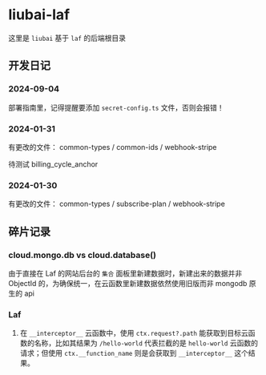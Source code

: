 # liubai-laf

这里是 `liubai` 基于 `laf` 的后端根目录

## 开发日记

### 2024-09-04

部署指南里，记得提醒要添加 `secret-config.ts` 文件，否则会报错！

### 2024-01-31

有更改的文件：
common-types / common-ids / webhook-stripe

待测试 billing_cycle_anchor

### 2024-01-30

有更改的文件：
common-types / subscribe-plan / webhook-stripe


## 碎片记录


### cloud.mongo.db vs cloud.database()

由于直接在 Laf 的网站后台的 `集合` 面板里新建数据时，新建出来的数据并非 ObjectId 的，为确保统一，在云函数里新建数据依然使用旧版而非 mongodb 原生的 api


### Laf

1. 在 `__interceptor__` 云函数中，使用 `ctx.request?.path` 能获取到目标云函数的名称，比如其结果为 `/hello-world` 代表拦截的是 `hello-world` 云函数的请求；但使用 `ctx.__function_name` 则是会获取到 `__interceptor__` 这个结果。